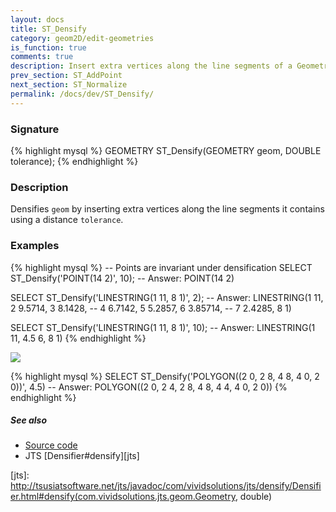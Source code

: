 ```yaml
---
layout: docs
title: ST_Densify
category: geom2D/edit-geometries
is_function: true
comments: true
description: Insert extra vertices along the line segments of a Geometry
prev_section: ST_AddPoint
next_section: ST_Normalize
permalink: /docs/dev/ST_Densify/
---
```


### Signature

{% highlight mysql %}
GEOMETRY ST_Densify(GEOMETRY geom, DOUBLE tolerance);
{% endhighlight %}

### Description

Densifies `geom` by inserting extra vertices along the line segments
it contains using a distance `tolerance`.

### Examples

{% highlight mysql %}
-- Points are invariant under densification
SELECT ST_Densify('POINT(14 2)', 10);
-- Answer: POINT(14 2)

SELECT ST_Densify('LINESTRING(1 11, 8 1)', 2);
-- Answer: LINESTRING(1 11, 2 9.5714, 3 8.1428,
--                    4 6.7142, 5 5.2857, 6 3.85714,
--                    7 2.4285, 8 1)

SELECT ST_Densify('LINESTRING(1 11, 8 1)', 10);
-- Answer: LINESTRING(1 11, 4.5 6, 8 1)
{% endhighlight %}

<img class="displayed" src="../ST_Densify.png"/>

{% highlight mysql %}
SELECT ST_Densify('POLYGON((2 0, 2 8, 4 8, 4 0, 2 0))', 4.5)
-- Answer: POLYGON((2 0, 2 4, 2 8, 4 8, 4 4, 4 0, 2 0))
{% endhighlight %}

##### See also

* <a href="https://github.com/irstv/H2GIS/blob/master/h2spatial-ext/src/main/java/org/h2gis/h2spatialext/function/spatial/edit/ST_Densify.java" target="_blank">Source code</a>
* JTS [Densifier#densify][jts]

[jts]: http://tsusiatsoftware.net/jts/javadoc/com/vividsolutions/jts/densify/Densifier.html#densify(com.vividsolutions.jts.geom.Geometry, double)

